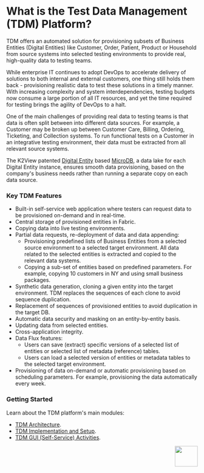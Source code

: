 # What is the Test Data Management (TDM) Platform? 

TDM offers an automated solution for provisioning subsets of Business Entities (Digital Entities) like Customer, Order, Patient, Product or Household from source systems into selected testing environments to provide real, high-quality data to testing teams.

While enterprise IT continues to adopt DevOps to accelerate delivery of solutions to both internal and external customers, one thing still holds them back - provisioning realistic data to test these solutions in a timely manner. With increasing complexity and system interdependencies, testing budgets now consume a large portion of all IT resources, and yet the time required for testing brings the agility of DevOps to a halt.

One of the main challenges of providing real data to testing teams is that data is often split between into different data sources. For example, a Customer may be broken up between Customer Care, Billing, Ordering, Ticketing, and Collection systems. To run functional tests on a Customer in an integrative testing environment, their data must be extracted from all relevant source systems.

The K2View patented [Digital Entity](/articles/01_fabric_overview/02_fabric_glossary.md#digital-entity) based [MicroDB](/articles/01_fabric_overview/02_fabric_glossary.md#mdb--microdb), a data lake for each Digital Entity instance, ensures smooth data provisioning, based on the company's business needs rather than running a separate copy on each data source.

### Key TDM Features

- Built-in self-service web application where testers can request data to be provisioned on-demand and in real-time. 
- Central storage of provisioned entities in Fabric.
- Copying data into live testing environments. 
- Partial data requests, re-deployment of data and data appending: 
  - Provisioning predefined lists of Business Entities from a selected source environment to a selected target environment. All data related to the selected entities is extracted and copied to the relevant data systems.
  - Copying a sub-set of entities based on predefined parameters. For example, copying 10 customers in NY and using small business packages.
- Synthetic data generation, cloning a given entity into the target environment. TDM replaces the sequences of each clone to avoid sequence duplication.
- Replacement of sequences of provisioned entities to avoid duplication in the target DB. 
- Automatic data security and masking on an entity-by-entity basis.
- Updating data from selected entities.
- Cross-application integrity.
- Data Flux features:
  - Users can save (extract) specific versions of a selected list of entities or selected list of metadata (reference) tables.
  - Users can load a selected version of entities or metadata tables to the selected target environment.
-  Provisioning of data on-demand or automatic provisioning based on scheduling parameters. For example, provisioning the data automatically every week.



### Getting Started

Learn about the TDM platform's main modules:

- [TDM Architecture](/articles/TDM/tdm_overview/01_tdm_overview.md).
- [TDM Implementation and Setup](/articles/TDM/tdm_implementation/02_tdm_implementation_flow.md).
- [TDM GUI (Self-Service) Activities](/articles/TDM/tdm_gui/01_tdm_gui_overview.md).



[<img align="right" width="60" height="54" src="/articles/images/Next.png">](02_tdm_glossary.md)
